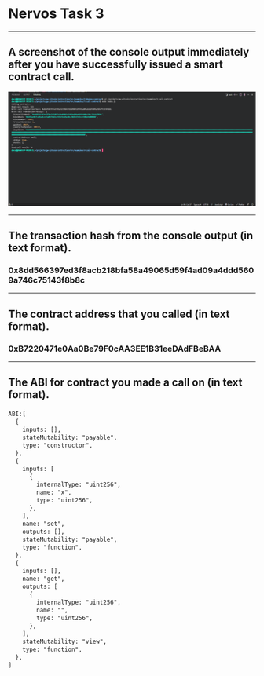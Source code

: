 <h1>Nervos Task 3 </h1>
<hr>
<h2>A screenshot of the console output immediately after you have successfully issued a smart contract call.</h2>
<p align="center">
    <img src="./SmartContract-ConsoleOutput.PNG">
</p>
<hr>
<h2>The transaction hash from the console output (in text format).</h2>
<h3>0x8dd566397ed3f8acb218bfa58a49065d59f4ad09a4ddd5609a746c75143f8b8c</h3>
<hr>
<h2>The contract address that you called (in text format).</h2>
<h3>0xB7220471e0Aa0Be79F0cAA3EE1B31eeDAdFBeBAA</h3>
<hr>
<h2>The ABI for contract you made a call on (in text format).</h2>

```
ABI:[
  {
    inputs: [],
    stateMutability: "payable",
    type: "constructor",
  },
  {
    inputs: [
      {
        internalType: "uint256",
        name: "x",
        type: "uint256",
      },
    ],
    name: "set",
    outputs: [],
    stateMutability: "payable",
    type: "function",
  },
  {
    inputs: [],
    name: "get",
    outputs: [
      {
        internalType: "uint256",
        name: "",
        type: "uint256",
      },
    ],
    stateMutability: "view",
    type: "function",
  },
]
```
